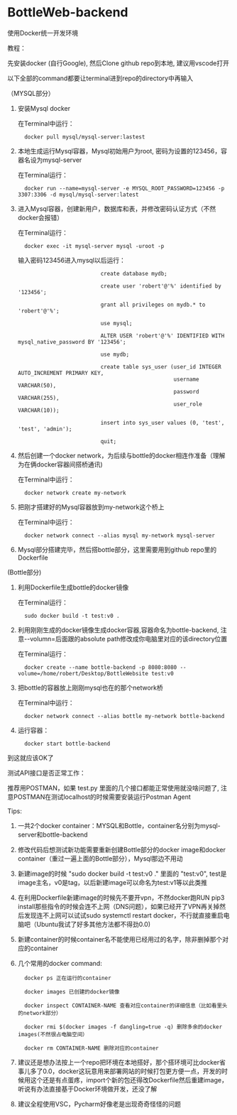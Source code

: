 # BottleWeb-backend

使用Docker统一开发环境

教程：

先安装docker (自行Google), 然后Clone github repo到本地, 建议用vscode打开

以下全部的command都要让terminal进到repo的directory中再输入

（MYSQL部分）

1. 安装Mysql docker
   
   在Terminal中运行： 
   
         docker pull mysql/mysql-server:lastest
   
2. 本地生成运行Mysql容器，Mysql初始用户为root, 密码为设置的123456，容器名设为mysql-server
   
   在Terminal运行：
   
         docker run --name=mysql-server -e MYSQL_ROOT_PASSWORD=123456 -p 3307:3306 -d mysql/mysql-server:latest

3. 进入Mysql容器，创建新用户，数据库和表，并修改密码认证方式（不然docker会报错）
   
   在Terminal运行： 
   
         docker exec -it mysql-server mysql -uroot -p
   
   输入密码123456进入mysql以后运行： 
   
                                 create database mydb;
                                 
                                 create user 'robert'@'%' identified by '123456';
                                 
                                 grant all privileges on mydb.* to 'robert'@'%';
                                 
                                 use mysql;
                                 
                                 ALTER USER 'robert'@'%' IDENTIFIED WITH mysql_native_password BY '123456';
                                 
                                 use mydb;
                                 
                                 create table sys_user (user_id INTEGER AUTO_INCREMENT PRIMARY KEY,
                                                        username VARCHAR(50),
                                                        password VARCHAR(255),
                                                        user_role VARCHAR(10));
                                 
                                 insert into sys_user values (0, 'test', 'test', 'admin');
                                 
                                 quit;

4. 然后创建一个docker network，为后续与bottle的docker相连作准备（理解为在俩docker容器间搭桥通讯)
   
   在Terminal中运行：
   
         docker network create my-network

5. 把刚才搭建好的Mysql容器放到my-network这个桥上
   
   在Terminal中运行：
   
         docker network connect --alias mysql my-network mysql-server
   
6. Mysql部分搭建完毕，然后搭bottle部分，这里需要用到github repo里的Dockerfile

(Bottle部分)

1. 利用Dockerfile生成bottle的docker镜像
   
   在Terminal运行：
   
         sudo docker build -t test:v0 .

2. 利用刚刚生成的docker镜像生成docker容器,容器命名为bottle-backend, 注意--volumn=后面跟的absolute path修改成你电脑里对应的该directory位置
    
   在Terminal运行： 
   
         docker create --name bottle-backend -p 8080:8080 --volume=/home/robert/Desktop/BottleWebsite test:v0

3. 把bottle的容器放上刚刚mysql也在的那个network桥
   
   在Terminal中运行：
   
         docker network connect --alias bottle my-network bottle-backend

4. 运行容器：
   
         docker start bottle-backend

到这就应该OK了


测试API接口是否正常工作：

推荐用POSTMAN，如果 test.py 里面的几个接口都能正常使用就没啥问题了, 注意POSTMAN在测试localhost的时候需要安装运行Postman Agent


Tips:

1. 一共2个docker container：MYSQL和Bottle，container名分别为mysql-server和bottle-backend

2. 修改代码后想测试新功能需要重新创建Bottle部分的docker image和docker container（重过一遍上面的Bottle部分），Mysql那边不用动

3. 新建image的时候 "sudo docker build -t test:v0 ." 里面的 "test:v0", test是image主名，v0是tag，以后新建image可以命名为test:v1等以此类推

4. 在利用Dockerfile新建image的时候先不要开vpn，不然docker跑RUN pip3 install那些指令的时候会连不上网（DNS问题），如果已经开了VPN再关掉然后发现连不上网可以试试sudo systemctl restart docker，不行就直接重启电脑吧（Ubuntu我试了好多其他方法都不得劲0.0)

5. 新建container的时候container名不能使用已经用过的名字，除非删掉那个对应的container

6. 几个常用的docker command: 

         docker ps 正在运行的container
   
         docker images 已创建的docker镜像
   
         docker inspect CONTAINER-NAME 查看对应container的详细信息（比如看里头的network部分）
   
         docker rmi $(docker images -f dangling=true -q) 删除多余的docker images(不然很占电脑空间）
   
         docker rm CONTAINER-NAME 删除对应的container
               
7. 建议还是想办法按上一个repo把环境在本地搭好，那个搭环境可比docker省事儿多了0.0，docker这玩意用来部署网站的时候打包更方便一点，开发的时候用这个还是有点蛋疼，import个新的包还得改Dockerfile然后重建image，听说有办法直接基于Docker环境做开发，还没了解

8. 建议全程使用VSC，Pycharm好像老是出现奇奇怪怪的问题
                                          
                  
